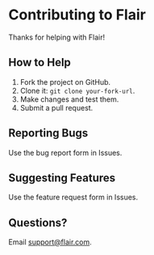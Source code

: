 # Contributing to Flair

Thanks for helping with Flair!

## How to Help
1. Fork the project on GitHub.
2. Clone it: `git clone your-fork-url`.
3. Make changes and test them.
4. Submit a pull request.

## Reporting Bugs
Use the bug report form in Issues.

## Suggesting Features
Use the feature request form in Issues.

## Questions?
Email support@flair.com.